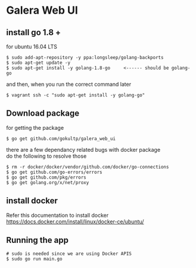 # Galera Web UI

##  install go 1.8 +

for ubuntu 16.04 LTS
```
$ sudo add-apt-repository -y ppa:longsleep/golang-backports
$ sudo apt-get update -y
$ sudo apt-get install -y golang-1.8-go     <------ should be golang-go
```
and then, when you run the correct command later
```
$ vagrant ssh -c "sudo apt-get install -y golang-go"
```



## Download package
for getting the package
```
$ go get github.com/gokultp/galera_web_ui
```

there are a few dependancy related bugs with docker package  
do the following to resolve those  

```
$ rm -r docker/docker/vendor/github.com/docker/go-connections
$ go get github.com/go-errors/errors
$ go get github.com/pkg/errors
$ go get golang.org/x/net/proxy
```


## install docker 

Refer this documentation to install docker  
https://docs.docker.com/install/linux/docker-ce/ubuntu/


## Running the app

```
# sudo is needed since we are using Docker APIS
$ sudo go run main.go
```